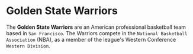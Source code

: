 # Golden State Warriors

The **Golden State Warriors** are an American professional basketball team based in `San Francisco`. The Warriors compete in the `National Basketball Association` (NBA), as a member of the league's Western Conference `Western Division`.